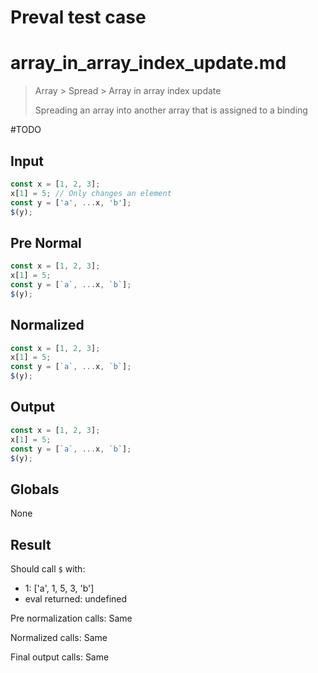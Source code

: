 # Preval test case

# array_in_array_index_update.md

> Array > Spread > Array in array index update
>
> Spreading an array into another array that is assigned to a binding

#TODO

## Input

`````js filename=intro
const x = [1, 2, 3];
x[1] = 5; // Only changes an element
const y = ['a', ...x, 'b'];
$(y);
`````

## Pre Normal

`````js filename=intro
const x = [1, 2, 3];
x[1] = 5;
const y = [`a`, ...x, `b`];
$(y);
`````

## Normalized

`````js filename=intro
const x = [1, 2, 3];
x[1] = 5;
const y = [`a`, ...x, `b`];
$(y);
`````

## Output

`````js filename=intro
const x = [1, 2, 3];
x[1] = 5;
const y = [`a`, ...x, `b`];
$(y);
`````

## Globals

None

## Result

Should call `$` with:
 - 1: ['a', 1, 5, 3, 'b']
 - eval returned: undefined

Pre normalization calls: Same

Normalized calls: Same

Final output calls: Same
